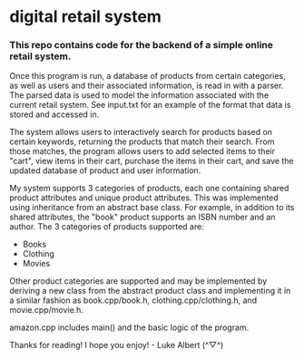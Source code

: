 # digital retail system

### This repo contains code for the backend of a simple online retail system.

Once this program is run, a database of products from certain categories, as well as users and their associated information, is read in with a parser. The parsed data is used to model the information associated with the current retail system. See input.txt for an example of the format that data is stored and accessed in.

The system allows users to interactively search for products based on certain keywords, returning the products that match their search. From those matches, the program allows users to add selected items to their "cart", view items in their cart, purchase the items in their cart, and save the updated database of product and user information.

My system supports 3 categories of products, each one containing shared product attributes and unique product attributes. This was implemented using inheritance from an abstract base class. For example, in addition to its shared attributes, the "book" product supports an ISBN number and an author. The 3 categories of products supported are:
- Books
- Clothing
- Movies

Other product categories are supported and may be implemented by deriving a new class from the abstract product class and implementing it in a similar fashion as book.cpp/book.h, clothing.cpp/clothing.h, and movie.cpp/movie.h.

amazon.cpp includes main() and the basic logic of the program.

Thanks for reading! I hope you enjoy! - Luke Albert (^▽^)
